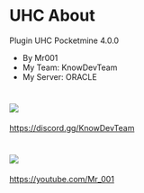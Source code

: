 # UHC About
Plugin UHC Pocketmine 4.0.0
- By Mr001
- My Team: KnowDevTeam
- My Server: ORACLE
# ![](https://img.shields.io/badge/Discord-7289DA?style=for-the-badge&logo=discord&logoColor=white)
   https://discord.gg/KnowDevTeam

# ![](https://img.shields.io/badge/YouTube-FF0000?style=for-the-badge&logo=youtube&logoColor=white)
   https://youtube.com/Mr_001
